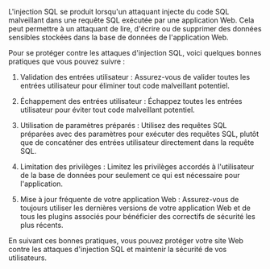 L'injection SQL se produit lorsqu'un attaquant injecte du code SQL malveillant dans une requête SQL exécutée par une application Web. Cela peut permettre à un attaquant de lire, d'écrire ou de supprimer des données sensibles stockées dans la base de données de l'application Web.

Pour se protéger contre les attaques d'injection SQL, voici quelques bonnes pratiques que vous pouvez suivre :

1.  Validation des entrées utilisateur : Assurez-vous de valider toutes les entrées utilisateur pour éliminer tout code malveillant potentiel.
    
2.  Échappement des entrées utilisateur : Échappez toutes les entrées utilisateur pour éviter tout code malveillant potentiel.
    
3.  Utilisation de paramètres préparés : Utilisez des requêtes SQL préparées avec des paramètres pour exécuter des requêtes SQL, plutôt que de concaténer des entrées utilisateur directement dans la requête SQL.
    
4.  Limitation des privilèges : Limitez les privilèges accordés à l'utilisateur de la base de données pour seulement ce qui est nécessaire pour l'application.
    
5.  Mise à jour fréquente de votre application Web : Assurez-vous de toujours utiliser les dernières versions de votre application Web et de tous les plugins associés pour bénéficier des correctifs de sécurité les plus récents.
    

En suivant ces bonnes pratiques, vous pouvez protéger votre site Web contre les attaques d'injection SQL et maintenir la sécurité de vos utilisateurs.
